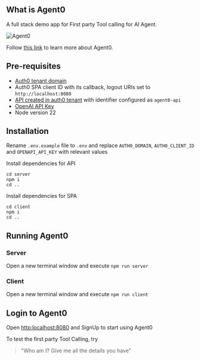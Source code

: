 ## What is Agent0

A full stack demo app for First party Tool calling for AI Agent.

![Agent0](/docs/agent0.png "Agent0 Logo")

Follow [this link](/docs/agent0.md) to learn more about Agent0.

## Pre-requisites

- [Auth0 tenant domain](https://manage.auth0.com)
- Auth0 SPA client ID with its callback, logout URIs set to `http://localhost:8080`
- [API created in auth0 tenant](https://auth0.com/docs/get-started/auth0-overview/set-up-apis) with identifier configured as `agent0-api`
- [OpenAI API Key](https://platform.openai.com/api-keys)
- Node version 22

## Installation

Rename `.env.example` file to `.env` and replace `AUTH0_DOMAIN`, `AUTH0_CLIENT_ID` and `OPENAPI_API_KEY` with relevant values

Install dependencies for API

```
cd server
npm i
cd ..
```

Install dependencies for SPA

```
cd client
npm i
cd ..
```

## Running Agent0

### Server

Open a new terminal window and execute `npm run server`

### Client

Open a new terminal window and execute `npm run client`

## Login to Agent0

Open [http:localhost:8080](http://localhost:8080) and SignUp to start using Agent0

To test the first party Tool Calling, try

> "Who am I? Give me all the details you have"
